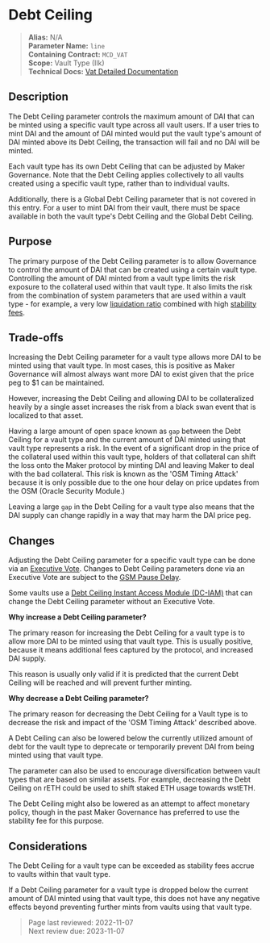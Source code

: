 # Debt Ceiling

>**Alias:** N/A  
>**Parameter Name:** `line`  
>**Containing Contract:** `MCD_VAT`  
>**Scope:** Vault Type (Ilk)  
>**Technical Docs:** [Vat Detailed Documentation](https://docs.makerdao.com/smart-contract-modules/core-module/vat-detailed-documentation)  

## Description

The Debt Ceiling parameter controls the maximum amount of DAI that can be minted using a specific vault type across all vault users. If a user tries to mint DAI and the amount of DAI minted would put the vault type's amount of DAI minted above its Debt Ceiling, the transaction will fail and no DAI will be minted.

Each vault type has its own Debt Ceiling that can be adjusted by Maker Governance. Note that the Debt Ceiling applies collectively to all vaults created using a specific vault type, rather than to individual vaults.

Additionally, there is a Global Debt Ceiling parameter that is not covered in this entry. For a user to mint DAI from their vault, there must be space available in both the vault type's Debt Ceiling and the Global Debt Ceiling.


## Purpose

The primary purpose of the Debt Ceiling parameter is to allow Governance to control the amount of DAI that can be created using a certain vault type. Controlling the amount of DAI minted from a vault type limits the risk exposure to the collateral used within that vault type. It also limits the risk from the combination of system parameters that are used within a vault type - for example, a very low [liquidation ratio](param-liquidation-ratio.md) combined with high [stability fees](param-stability-fee.md).

## Trade-offs

Increasing the Debt Ceiling parameter for a vault type allows more DAI to be minted using that vault type. In most cases, this is positive as Maker Governance will almost always want more DAI to exist given that the price peg to $1 can be maintained.

However, increasing the Debt Ceiling and allowing DAI to be collateralized heavily by a single asset increases the risk from a black swan event that is localized to that asset.

Having a large amount of open space known as `gap` between the Debt Ceiling for a vault type and the current amount of DAI minted using that vault type represents a risk. In the event of a significant drop in the price of the collateral used within this vault type, holders of that collateral can shift the loss onto the Maker protocol by minting DAI and leaving Maker to deal with the bad collateral. This risk is known as the 'OSM Timing Attack' because it is only possible due to the one hour delay on price updates from the OSM (Oracle Security Module.)

Leaving a large `gap` in the Debt Ceiling for a vault type also means that the DAI supply can change rapidly in a way that may harm the DAI price peg.

## Changes

Adjusting the Debt Ceiling parameter for a specific vault type can be done via an [Executive Vote](../../governance/on-chain-governance.md). Changes to Debt Ceiling parameters done via an Executive Vote are subject to the [GSM Pause Delay](../core/param-gsm-pause-delay.md). 

Some vaults use a [Debt Ceiling Instant Access Module (DC-IAM)](../../module-index/module-dciam.md) that can change the Debt Ceiling parameter without an Executive Vote.

**Why increase a Debt Ceiling parameter?**

The primary reason for increasing the Debt Ceiling for a vault type is to allow more DAI to be minted using that vault type. This is usually positive, because it means additional fees captured by the protocol, and increased DAI supply.

This reason is usually only valid if it is predicted that the current Debt Ceiling will be reached and will prevent further minting.

**Why decrease a Debt Ceiling parameter?**

The primary reason for decreasing the Debt Ceiling for a Vault type is to decrease the risk and impact of the 'OSM Timing Attack' described above.

A Debt Ceiling can also be lowered below the currently utilized amount of debt for the vault type to deprecate or temporarily prevent DAI from being minted using that vault type.

The parameter can also be used to encourage diversification between vault types that are based on similar assets. For example, decreasing the Debt Ceiling on rETH could be used to shift staked ETH usage towards wstETH.

The Debt Ceiling might also be lowered as an attempt to affect monetary policy, though in the past Maker Governance has preferred to use the stability fee for this purpose.

## Considerations

The Debt Ceiling for a vault type can be exceeded as stability fees accrue to vaults within that vault type.

If a Debt Ceiling parameter for a vault type is dropped below the current amount of DAI minted using that vault type, this does not have any negative effects beyond preventing further mints from vaults using that vault type.

>Page last reviewed: 2022-11-07  
>Next review due: 2023-11-07  

